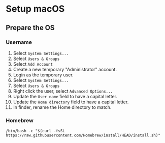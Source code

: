 Setup macOS
===========

## Prepare the OS

### Username

 1. Select `System Settings...`
 2. Select `Users & Groups`
 3. Select `Add Account`
 4. Create a new temporary "Administrator" account.
 5. Login as the temporary user.
 6. Select `System Settings...`
 7. Select `Users & Groups`
 8. Right click the user, select `Advanced Options...`
 9. Update the `User name` field to have a capital letter.
 10. Update the `Home directory` field to have a capital letter.
 11. In finder, rename the Home directory to match.

### Homebrew

```shell
/bin/bash -c "$(curl -fsSL https://raw.githubusercontent.com/Homebrew/install/HEAD/install.sh)"
```
